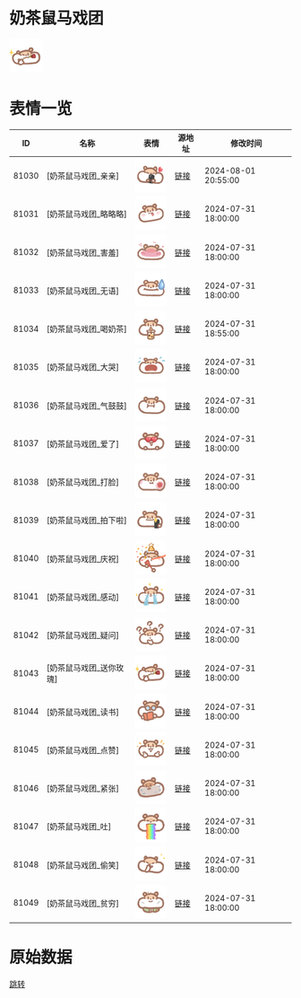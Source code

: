 # 奶茶鼠马戏团

<img src="./cover.png" height="60" alt="cover" />

# 表情一览

|ID|名称|表情|源地址|修改时间|
|----|----|----|----|----|
|81030|[奶茶鼠马戏团_亲亲]|<img src="./pic/081030_%5B奶茶鼠马戏团_亲亲%5D.png" height="60" alt="亲亲"/>|[链接](https://i0.hdslb.com/bfs/garb/801d42a3f1ce2a7ed4246f52d5d94de550dfbdf6.png)|2024-08-01 20:55:00|
|81031|[奶茶鼠马戏团_略略略]|<img src="./pic/081031_%5B奶茶鼠马戏团_略略略%5D.png" height="60" alt="略略略"/>|[链接](https://i0.hdslb.com/bfs/garb/3b8782fd5de7c628288eecf1b5654b515bc315a9.png)|2024-07-31 18:00:00|
|81032|[奶茶鼠马戏团_害羞]|<img src="./pic/081032_%5B奶茶鼠马戏团_害羞%5D.png" height="60" alt="害羞"/>|[链接](https://i0.hdslb.com/bfs/garb/05da96e49a743edb416a571fe396be4edfb5cc0b.png)|2024-07-31 18:00:00|
|81033|[奶茶鼠马戏团_无语]|<img src="./pic/081033_%5B奶茶鼠马戏团_无语%5D.png" height="60" alt="无语"/>|[链接](https://i0.hdslb.com/bfs/garb/9cf198baf5e9fa96d922f2c6f3d62395b913cd23.png)|2024-07-31 18:00:00|
|81034|[奶茶鼠马戏团_喝奶茶]|<img src="./pic/081034_%5B奶茶鼠马戏团_喝奶茶%5D.png" height="60" alt="喝奶茶"/>|[链接](https://i0.hdslb.com/bfs/garb/c87cfe1f5c973e97d2ba66f3cac0e0abdfd5b786.png)|2024-07-31 18:55:00|
|81035|[奶茶鼠马戏团_大哭]|<img src="./pic/081035_%5B奶茶鼠马戏团_大哭%5D.png" height="60" alt="大哭"/>|[链接](https://i0.hdslb.com/bfs/garb/56bbac006e19ae053a4887bcf08c25dfa4d648c8.png)|2024-07-31 18:00:00|
|81036|[奶茶鼠马戏团_气鼓鼓]|<img src="./pic/081036_%5B奶茶鼠马戏团_气鼓鼓%5D.png" height="60" alt="气鼓鼓"/>|[链接](https://i0.hdslb.com/bfs/garb/48f8aaddcb2ebaaf7007720ebd9d7643f32ea9af.png)|2024-07-31 18:00:00|
|81037|[奶茶鼠马戏团_爱了]|<img src="./pic/081037_%5B奶茶鼠马戏团_爱了%5D.png" height="60" alt="爱了"/>|[链接](https://i0.hdslb.com/bfs/garb/182507a93a952d0289f2a4001d0926fd200ec394.png)|2024-07-31 18:00:00|
|81038|[奶茶鼠马戏团_打脸]|<img src="./pic/081038_%5B奶茶鼠马戏团_打脸%5D.png" height="60" alt="打脸"/>|[链接](https://i0.hdslb.com/bfs/garb/1865401c0caea14555107abdd5c931da090d9c73.png)|2024-07-31 18:00:00|
|81039|[奶茶鼠马戏团_拍下啦]|<img src="./pic/081039_%5B奶茶鼠马戏团_拍下啦%5D.png" height="60" alt="拍下啦"/>|[链接](https://i0.hdslb.com/bfs/garb/afb10cfa0ef6e29c82a5bb2c5eabb6574633975a.png)|2024-07-31 18:00:00|
|81040|[奶茶鼠马戏团_庆祝]|<img src="./pic/081040_%5B奶茶鼠马戏团_庆祝%5D.png" height="60" alt="庆祝"/>|[链接](https://i0.hdslb.com/bfs/garb/72b0c7d479788d9f04e5b24f6b0c4660c1e18236.png)|2024-07-31 18:00:00|
|81041|[奶茶鼠马戏团_感动]|<img src="./pic/081041_%5B奶茶鼠马戏团_感动%5D.png" height="60" alt="感动"/>|[链接](https://i0.hdslb.com/bfs/garb/a668609b517c48427aeb52adc4e4b131a5b982c6.png)|2024-07-31 18:00:00|
|81042|[奶茶鼠马戏团_疑问]|<img src="./pic/081042_%5B奶茶鼠马戏团_疑问%5D.png" height="60" alt="疑问"/>|[链接](https://i0.hdslb.com/bfs/garb/94d4c460ac2862ad90e8fe53a3d029e6c12e28f7.png)|2024-07-31 18:00:00|
|81043|[奶茶鼠马戏团_送你玫瑰]|<img src="./pic/081043_%5B奶茶鼠马戏团_送你玫瑰%5D.png" height="60" alt="送你玫瑰"/>|[链接](https://i0.hdslb.com/bfs/garb/0716d5d9f7c32b09bfd48515f2e4b8e7e2bd0f4a.png)|2024-07-31 18:00:00|
|81044|[奶茶鼠马戏团_读书]|<img src="./pic/081044_%5B奶茶鼠马戏团_读书%5D.png" height="60" alt="读书"/>|[链接](https://i0.hdslb.com/bfs/garb/ed77741a196ae53ac991b6a2de5820c7bda6f021.png)|2024-07-31 18:00:00|
|81045|[奶茶鼠马戏团_点赞]|<img src="./pic/081045_%5B奶茶鼠马戏团_点赞%5D.png" height="60" alt="点赞"/>|[链接](https://i0.hdslb.com/bfs/garb/3923ff3bf715e98f5804a9c9bfc6bd044d9b7590.png)|2024-07-31 18:00:00|
|81046|[奶茶鼠马戏团_紧张]|<img src="./pic/081046_%5B奶茶鼠马戏团_紧张%5D.png" height="60" alt="紧张"/>|[链接](https://i0.hdslb.com/bfs/garb/feaff1299658d4cfe889f45b9252292728818f74.png)|2024-07-31 18:00:00|
|81047|[奶茶鼠马戏团_吐]|<img src="./pic/081047_%5B奶茶鼠马戏团_吐%5D.png" height="60" alt="吐"/>|[链接](https://i0.hdslb.com/bfs/garb/57b84282b79e4ce13332a087d639a3da43791b0e.png)|2024-07-31 18:00:00|
|81048|[奶茶鼠马戏团_偷笑]|<img src="./pic/081048_%5B奶茶鼠马戏团_偷笑%5D.png" height="60" alt="偷笑"/>|[链接](https://i0.hdslb.com/bfs/garb/3c56c8e179b6b3fa421478094775243ccda3de66.png)|2024-07-31 18:00:00|
|81049|[奶茶鼠马戏团_贫穷]|<img src="./pic/081049_%5B奶茶鼠马戏团_贫穷%5D.png" height="60" alt="贫穷"/>|[链接](https://i0.hdslb.com/bfs/garb/472d13b696f34e7236413d94b6319763751d3ca2.png)|2024-07-31 18:00:00|

# 原始数据

[跳转](./raw.json)

